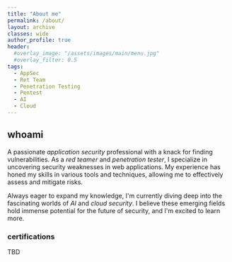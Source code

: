 ```yaml
---
title: "About me"
permalink: /about/
layout: archive
classes: wide
author_profile: true
header:  
  #overlay_image: "/assets/images/main/menu.jpg"
  #overlay_filter: 0.5
tags:
  - AppSec
  - Ret Team
  - Penetration Testing
  - Pentest
  - AI
  - Cloud
---
```


## whoami
A passionate *application security* professional with a knack for finding vulnerabilities. As a *red teamer* and *penetration tester*, I specialize in uncovering security weaknesses in web applications. My experience has honed my skills in various tools and techniques, allowing me to effectively assess and mitigate risks.

Always eager to expand my knowledge, I'm currently diving deep into the fascinating worlds of *AI* and *cloud security*. I believe these emerging fields hold immense potential for the future of security, and I'm excited to learn more.

### certifications
TBD



